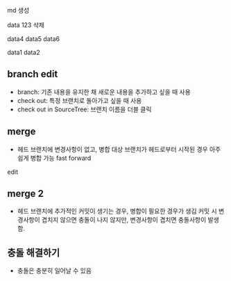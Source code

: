 md 생성

data 123 삭제

data4
data5
data6

data1
data2

## branch edit

- branch: 기존 내용을 유지한 채 새로운 내용을 추가하고 싶을 때 사용
- check out: 특정 브랜치로 돌아가고 싶을 때 사용
- check out in SourceTree: 브랜치 이름을 더블 클릭

## merge

- 헤드 브랜치에 변경사항이 없고, 병합 대상 브랜치가 헤드로부터 시작된 경우 아주 쉽게 병합 가능
  fast forward

edit

## merge 2
- 헤드 브랜치에 추가적인 커밋이 생기는 경우, 병합이 필요한 경우가 생김
  커밋 시 변경사항이 겹치지 않으면 충돌이 나지 않지만, 변경사항이 겹치면 충돌사항이 발생함.

## 충돌 해결하기
- 충돌은 충분히 일어날 수 있음

